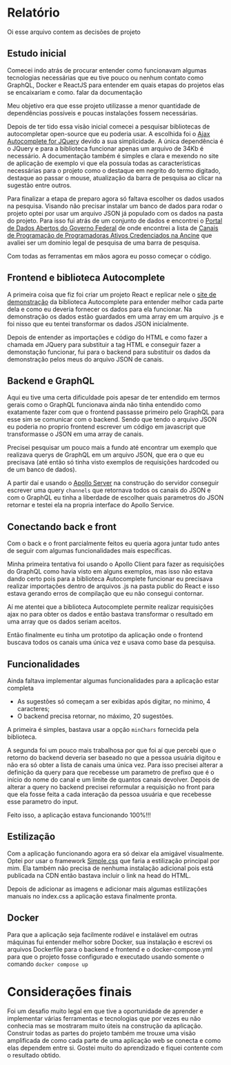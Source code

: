 # Relatório
Oi esse arquivo contem as decisões de projeto

## Estudo inicial
Comecei indo atrás de procurar entender como funcionavam algumas tecnologias necessárias que eu tive pouco ou nenhum contato como GraphQL, Docker e ReactJS para entender em quais etapas do projetos elas se encaixariam e como. falar da documentação

Meu objetivo era que esse projeto utilizasse a menor quantidade de dependências possíveis e poucas instalações fossem necessárias.

Depois de ter tido essa visão inicial comecei a pesquisar bibliotecas de autocompletar open-source que eu poderia usar. A escolhida foi o [Ajax Autocomplete for JQuery](https://github.com/devbridge/jQuery-Autocomplete) devido a sua simplicidade. A única dependência é o JQuery e para a biblioteca funcionar apenas um arquivo de 34Kb é necessário. A documentação também é simples e clara e mexendo no site de aplicação de exemplo vi que ela possuía todas as características necessárias para o projeto como o destaque em negrito do termo digitado, destaque ao passar o mouse, atualização da barra de pesquisa ao clicar na sugestão entre outros.

Para finalizar a etapa de preparo agora só faltava escolher os dados usados na pesquisa. Visando não precisar instalar um banco de dados para rodar o projeto optei por usar um arquivo JSON já populado com os dados na pasta do projeto. Para isso fui atrás de um conjunto de dados e encontrei o [Portal de Dados Abertos do Governo Federal](https://dados.gov.br/home) de onde encontrei a lista de [Canais de Programação de Programadoras Ativos Credenciados na Ancine](https://dados.gov.br/dados/conjuntos-dados/canais-de-programacao-de-programadoras-ativos-credenciados-na-ancine) que avaliei ser um domínio legal de pesquisa de uma barra de pesquisa.

Com todas as ferramentas em mãos agora eu posso começar o código.

## Frontend e biblioteca Autocomplete

A primeira coisa que fiz foi criar um projeto React e replicar nele o [site de demonstração](http://devbridge.github.io/jQuery-Autocomplete/) da biblioteca Autocomplete para entender melhor cada parte dela e como eu deveria fornecer os dados para ela funcionar. Na demonstração os dados estão guardados em uma array em um arquivo .js e foi nisso que eu tentei transformar os dados JSON inicialmente. 

Depois de entender as importações e código do HTML e como fazer a chamada em JQuery para substituir a tag HTML e conseguir fazer a demonstação funcionar, fui para o backend para substituir os dados da demonstração pelos meus do arquivo JSON de canais.

## Backend e GraphQL

Aqui eu tive uma certa dificuldade pois apesar de ter entendido em termos gerais como o GraphQL funcionava ainda não tinha entendido como exatamente fazer com que o frontend passasse primeiro pelo GraphQL para esse sim se comunicar com o backend. Sendo que tendo o arquivo JSON eu poderia no proprio frontend escrever um código em javascript que transformasse o JSON em uma array de canais. 

Precisei pesquisar um pouco mais a fundo até encontrar um exemplo que realizava querys de GraphQL em um arquivo JSON, que era o que eu precisava (até então só tinha visto exemplos de requisições hardcoded ou de um banco de dados). 

A partir daí e usando o [Apollo Server](https://www.apollographql.com/docs/apollo-server/) na construção do servidor conseguir escrever uma query `channels` que retornava todos os canais do JSON e com o GraphQL eu tinha a liberdade de escolher quais parametros do JSON retornar e testei ela na propria interface do Apollo Service.

## Conectando back e front

Com o back e o front parcialmente feitos eu queria agora juntar tudo antes de seguir com algumas funcionalidades mais específicas.

Minha primeira tentativa foi usando o Apollo Client para fazer as requisições do GraphQL como havia visto em alguns exemplos, mas isso não estava dando certo pois para a biblioteca Autocomplete funcionar eu precisava realizar importações dentro de arquivos .js na pasta public do React e isso estava gerando erros de compilação que eu não consegui contornar.

Aí me atentei que a biblioteca Autocomplete permite realizar requisições ajax no para obter os dados e então bastava transformar o resultado em uma array que os dados seriam aceitos.

Então finalmente eu tinha um prototipo da aplicação onde o frontend buscava todos os canais uma única vez e usava como base da pesquisa.

## Funcionalidades

Ainda faltava implementar algumas funcionalidades para a aplicação estar completa
-   As sugestões só começam a ser exibidas após digitar, no minimo, 4 caracteres;
-   O backend precisa retornar, no máximo, 20 sugestões.

A primeira é simples, bastava usar a opção `minChars` fornecida pela biblioteca.

A segunda foi um pouco mais trabalhosa por que foi aí que percebi que o retorno do backend deveria ser baseado no que a pessoa usuária digitou e não era só obter a lista de canais uma única vez. Para isso precisei alterar a definição da query para que recebesse um parametro de prefixo que é o início do nome do canal e um limite de quantos canais devolver. Depois de alterar a query no backend precisei reformular a requisição no front para que ela fosse feita a cada interação da pessoa usuária e que recebesse esse parametro do input.

Feito isso, a aplicação estava funcionando 100%!!!

## Estilização

Com a aplicação funcionando agora era só deixar ela amigável visualmente. Optei por usar o framework [Simple.css](https://simplecss.org/) que faria a estilização principal por mim. Ela também não precisa de nenhuma instalação adicional pois está publicada na CDN então bastava incluir o link na head do HTML.

Depois de adicionar as imagens e adicionar mais algumas estilizações manuais no index.css a aplicação estava finalmente pronta.

## Docker

Para que a aplicação seja facilmente rodável e instalável em outras máquinas fui entender melhor sobre Docker, sua instalação e escrevi os arquivos Dockerfile para o backend e frontend e o docker-compose.yml para que o projeto fosse configurado e executado usando somente o comando `docker compose up`

# Considerações finais

Foi um desafio muito legal em que tive a oportunidade de aprender e implementar várias ferramentas e tecnologias que por vezes eu não conhecia mas se mostraram muito úteis na construção da aplicação. Construir todas as partes do projeto também me trouxe uma visão amplificada de como cada parte de uma aplicação web se conecta e como elas dependem entre si. Gostei muito do aprendizado e fiquei contente com o resultado obtido.
